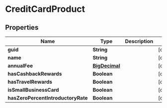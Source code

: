 
# CreditCardProduct

## Properties
Name | Type | Description | Notes
------------ | ------------- | ------------- | -------------
**guid** | **String** |  |  [optional]
**name** | **String** |  |  [optional]
**annualFee** | [**BigDecimal**](BigDecimal.md) |  |  [optional]
**hasCashbackRewards** | **Boolean** |  |  [optional]
**hasTravelRewards** | **Boolean** |  |  [optional]
**isSmallBusinessCard** | **Boolean** |  |  [optional]
**hasZeroPercentIntroductoryRate** | **Boolean** |  |  [optional]



